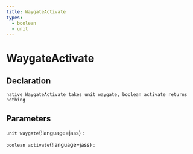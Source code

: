 ```yaml
---
title: WaygateActivate
types:
  - boolean
  - unit
---
```


# WaygateActivate

## Declaration

```jass
native WaygateActivate takes unit waygate, boolean activate returns nothing
```

## Parameters
`unit waygate`{!language=jass}
: 

`boolean activate`{!language=jass}
: 
